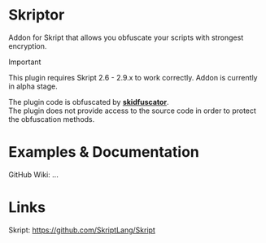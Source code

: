 # Skriptor
Addon for Skript that allows you obfuscate your scripts with strongest encryption.


> [!IMPORTANT]
> This plugin requires Skript 2.6 - 2.9.x to work correctly.
> Addon is currently in alpha stage.
> 
> The plugin code is obfuscated by **[skidfuscator](https://github.com/skidfuscatordev/skidfuscator-java-obfuscator)**.  
> The plugin does not provide access to the source code in order to protect the obfuscation methods.

# Examples & Documentation

GitHub Wiki: 
...

# Links

Skript: https://github.com/SkriptLang/Skript
